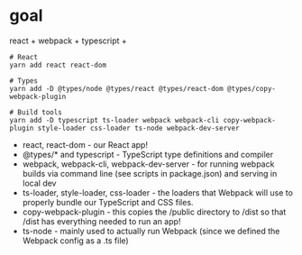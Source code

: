 # goal

react + webpack + typescript + 



```shell
# React
yarn add react react-dom

# Types
yarn add -D @types/node @types/react @types/react-dom @types/copy-webpack-plugin

# Build tools
yarn add -D typescript ts-loader webpack webpack-cli copy-webpack-plugin style-loader css-loader ts-node webpack-dev-server
```

- react, react-dom - our React app!
- @types/* and typescript - TypeScript type definitions and compiler
- webpack, webpack-cli, webpack-dev-server - for running webpack builds via command line (see scripts in package.json) and serving in local dev
- ts-loader, style-loader, css-loader - the loaders that Webpack will use to properly bundle our TypeScript and CSS files.
- copy-webpack-plugin - this copies the /public directory to /dist so that /dist has everything needed to run an app!
- ts-node - mainly used to actually run Webpack (since we defined the Webpack config as a .ts file)